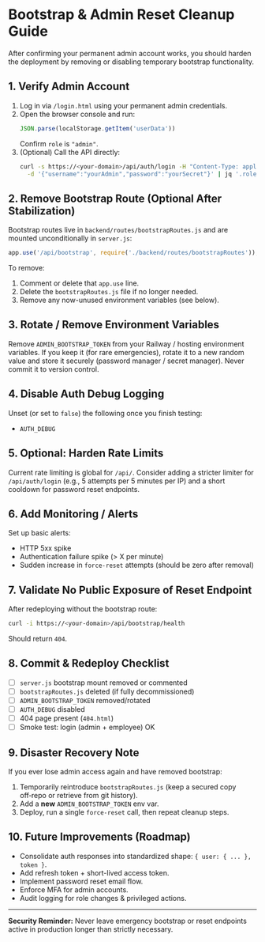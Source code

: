 # Bootstrap & Admin Reset Cleanup Guide

After confirming your permanent admin account works, you should harden the deployment by removing or disabling temporary bootstrap functionality.

## 1. Verify Admin Account
1. Log in via `/login.html` using your permanent admin credentials.
2. Open the browser console and run:
   ```js
   JSON.parse(localStorage.getItem('userData'))
   ```
   Confirm `role` is `"admin"`.
3. (Optional) Call the API directly:
   ```bash
   curl -s https://<your-domain>/api/auth/login -H "Content-Type: application/json" \
     -d '{"username":"yourAdmin","password":"yourSecret"}' | jq '.role'
   ```

## 2. Remove Bootstrap Route (Optional After Stabilization)
Bootstrap routes live in `backend/routes/bootstrapRoutes.js` and are mounted unconditionally in `server.js`:
```js
app.use('/api/bootstrap', require('./backend/routes/bootstrapRoutes'));
```
To remove:
1. Comment or delete that `app.use` line.
2. Delete the `bootstrapRoutes.js` file if no longer needed.
3. Remove any now-unused environment variables (see below).

## 3. Rotate / Remove Environment Variables
Remove `ADMIN_BOOTSTRAP_TOKEN` from your Railway / hosting environment variables. If you keep it (for rare emergencies), rotate it to a new random value and store it securely (password manager / secret manager). Never commit it to version control.

## 4. Disable Auth Debug Logging
Unset (or set to `false`) the following once you finish testing:
- `AUTH_DEBUG`

## 5. Optional: Harden Rate Limits
Current rate limiting is global for `/api/`. Consider adding a stricter limiter for `/api/auth/login` (e.g., 5 attempts per 5 minutes per IP) and a short cooldown for password reset endpoints.

## 6. Add Monitoring / Alerts
Set up basic alerts:
- HTTP 5xx spike
- Authentication failure spike (> X per minute)
- Sudden increase in `force-reset` attempts (should be zero after removal)

## 7. Validate No Public Exposure of Reset Endpoint
After redeploying without the bootstrap route:
```bash
curl -i https://<your-domain>/api/bootstrap/health
```
Should return `404`.

## 8. Commit & Redeploy Checklist
- [ ] `server.js` bootstrap mount removed or commented
- [ ] `bootstrapRoutes.js` deleted (if fully decommissioned)
- [ ] `ADMIN_BOOTSTRAP_TOKEN` removed/rotated
- [ ] `AUTH_DEBUG` disabled
- [ ] 404 page present (`404.html`)
- [ ] Smoke test: login (admin + employee) OK

## 9. Disaster Recovery Note
If you ever lose admin access again and have removed bootstrap:
1. Temporarily reintroduce `bootstrapRoutes.js` (keep a secured copy off‑repo or retrieve from git history).
2. Add a **new** `ADMIN_BOOTSTRAP_TOKEN` env var.
3. Deploy, run a single `force-reset` call, then repeat cleanup steps.

## 10. Future Improvements (Roadmap)
- Consolidate auth responses into standardized shape: `{ user: { ... }, token }`.
- Add refresh token + short-lived access token.
- Implement password reset email flow.
- Enforce MFA for admin accounts.
- Audit logging for role changes & privileged actions.

---
**Security Reminder:** Never leave emergency bootstrap or reset endpoints active in production longer than strictly necessary.
